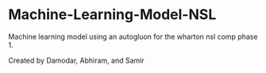 # Machine-Learning-Model-NSL
Machine learning model using an autogluon for the wharton nsl comp phase 1.  


Created by Damodar, Abhiram, and Samir
